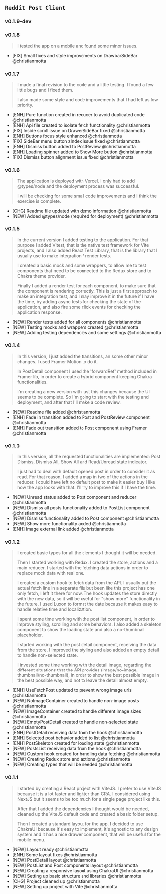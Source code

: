 ## `Reddit Post Client`

### v0.1.9-dev

### v0.1.8

> I tested the app on a mobile and found some minor issues.

- [FIX] Small fixes and style improvements on DrawbarSideBar @christianmotta

### v0.1.7

> I made a final revision to the code and a little testing. I found a few little bugs and I fixed them.
>
> I also made some style and code improvements that I had left as low priority.

- [ENH] Pure function created in reducer to avoid duplicated code @christianmotta
- [ENH] Api file created to isolate fetch functionality @christianmotta
- [FIX] Inside scroll issue on DrawerSideBar fixed @christianmotta
- [ENH] Buttons focus style enhanced @christianmotta
- [FIX] SideBar menu button zIndex issue fixed @christianmotta
- [ENH] Dismiss button added to PostReview @christianmotta
- [ENH] Loading spinner added to Show More button @christianmotta
- [FIX] Dismiss button alignment issue fixed @christianmotta

### v0.1.6

> The application is deployed with Vercel. I only had to add @types/node and the deployment process was successful.
>
> I will be checking for some small code improvements and I think the exercise is complete.

- [CHG] Readme file updated with demo information @christianmotta
- [NEW] Added @types/node (required for deployment) @christianmotta

### v0.1.5

> In the current version I added testing to the application. For that purpose I added Vitest, that is the native test framework for Vite projects, and I also added React Test Library, that is the library that I usually use to make integration / render tests.
>
> I created a basic mock and some wrappers, to allow me to test components that need to be connected to the Redux store and to Chakra theme provider.
>
> Finally I added a render test for each component, to make sure that the component is rendering correctly. This is just a first approach to make an integration test, and I may improve it in the future if I have the time, by adding async tests for checking the state of the application, and also fire some click events for checking the application response.

- [NEW] Render tests added for all components @christianmotta
- [NEW] Testing mocks and wrappers created @christianmotta
- [NEW] Adding testing dependencies and some settings @christianmotta

### v0.1.4

> In this version, I just added the transitions, an some other minor changes. I used Framer Motion to do it.
>
> In PostDetail component I used the 'forwardRef' method included in Framer lib, in order to create a hybrid component keeping Chakra functionalities.
>
> I'm creating a new version with just this changes because the UI seems to be complete. So I'm going to start with the testing and deployment, and after that I'll make a code review.

- [NEW] Readme file added @christianmotta
- [ENH] Fade in transition added to Post and PostReview component @christianmotta
- [ENH] Fade out transition added to Post component using Framer @christianmotta

### v0.1.3

> In this version, all the requested functionalities are implemented: Post Dismiss, Dismiss All, Show All and Read/Unread state indicator.
>
> I just had to deal with default opened post in order to consider it as read. For that reason, I added a map in two of the actions in the reducer. I could have left no default post to make it easier buy I like how the app looks with that. I'll try to improve this if I have the time.

- [NEW] Unread status added to Post component and reducer @christianmotta
- [NEW] Dismiss all posts functionality added to PostList component @christianmotta
- [NEW] Dismiss functionality added to Post component @christianmotta
- [NEW] Show more functionality added @christianmotta
- [ENH] Image external link added @christianmotta

### v0.1.2

> I created basic types for all the elements I thought it will be needed.
>
> Then I started working with Redux. I created the store, actions and a main reducer. I started with the fetching data actions in order to replace mock data with real one.
>
> I created a custom hook to fetch data from the API. I usually put the actual fetch line in a separate file but been like this project has one only fetch, I left it there for now. The hook updates the store directly with the new data, so it will be useful for "show more" functionality in the future. I used Luxon to format the date because it makes easy to handle relative time and localization.
>
> I spent some time working with the post list component, in order to improve styling, scrolling and some behaviors. I also added a skeleton component to show the loading state and also a no-thumbnail placeholder.
>
> I started working with the post detail component, receiving the data from the store. I improved the styling and also added an empty detail to handle non-selected state.
>
> I invested some time working with the detail image, regarding the different situations that the API provides (image/no-image, thumbnail/no-thumbnail), in order to show the best possible image in the best possible way, and not to leave the detail almost empty.

- [ENH] UseFetchPost updated to prevent wrong image urls @christianmotta
- [NEW] NoImageContainer created to handle non-image posts @christianmotta
- [NEW] ImageContainer created to handle different image sizes @christianmotta
- [NEW] EmptyPostDetail created to handle non-selected state @christianmotta
- [ENH] PostDetail receiving data from the hook @christianmotta
- [ENH] Selected post behavior added to list @christianmotta
- [ENH] PostSkeleton created for loading state @christianmotta
- [NEW] PostsList receiving data from the hook @christianmotta
- [NEW] Custom hook created for handling data fetching @christianmotta
- [NEW] Creating Redux store and actions @christianmotta
- [NEW] Creating types that will be needed @christianmotta

### v0.1.1

> I started by creating a React project with ViteJS. I prefer to use ViteJS because it is a lot faster and lighter than CRA. I considered using NextJS but it seems to be too much for a single page project like this.
>
> After that I added the dependencies I thought would be needed, cleaned up the ViteJS default code and created a basic folder setup.
>
> Then I created a standard layout for the app. I decided to use ChakraUI because it's easy to implement, it's agnostic to any design system and it has a nice drawer component, that will be useful for the mobile menu.

- [NEW] Layout ready @christianmotta
- [ENH] Some layout fixes @christianmotta
- [NEW] PostDetail layout @christianmotta
- [NEW] PostList and Post components layout @christianmotta
- [NEW] Creating a responsive layout using ChakraUI @christianmotta
- [NEW] Setting up basic structure and libraries @christianmotta
- [CHG] Project cleaned up @christianmotta
- [NEW] Setting up project with Vite @christianmotta
